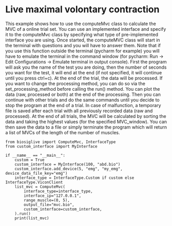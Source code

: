 # Live maximal volontary contraction

This example shows how to use the computeMvc class to calculate the MVC of a online trial set.
You can use an implemented interface and specify it to the computeMvc class by specifying what type of pre-implemented interface you are using.
Once started, the computeMVC class will start in the terminal with questions and you will have to answer them.
Note that if you use this function outside the terminal (pycharm for example) you will have to emulate the terminal in the command window (for pycharm: Run -> Edit Configurations -> Emulate terminal in output console).
First the program will ask you the name of the test you are doing, then the number of seconds you want for the test, it will end at the end (if not specified, it will continue until you press ctrl+c). At the end of the trial, the data will be processed. If you want to change the processing method, you can do so via the set_processing_method before calling the run() method.
You can plot the data (raw, processed or both) at the end of the processing.
Then you can continue with other trials and do the same commands until you decide to stop the program at the end of a trial. In case of malfunction, a temporary file is saved after each trial with all previously recorded data (raw and processed). At the end of all trials, the MVC will be calculated by sorting the data and taking the highest values (for the specified MVC_window). You can then save the data to a file or simply terminate the program which will return a list of MVCs of the length of the number of muscles.

```
from biosiglive import ComputeMvc, InterfaceType
from custom_interface import MyInterface

if __name__ == "__main__":
    custom = True
    custom_interface = MyInterface(100, "abd.bio")
    custom_interface.add_device(5, "emg", "my_emg", device_data_file_key="emg")
    interface_type = InterfaceType.Custom if custom else InterfaceType.ViconClient
    list_mvc = ComputeMvc(
        interface_type=interface_type,
        interface_ip="127.0.0.1",
        range_muscle=(0, 5),
        output_file="mvc.bio",
        custom_interface=custom_interface,
    ).run()
    print(list_mvc)
```
